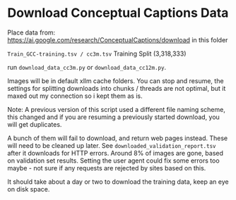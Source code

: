 <!--
 Copyright (c) 2022, salesforce.com, inc.
 All rights reserved.
 SPDX-License-Identifier: BSD-3-Clause
 For full license text, see the LICENSE file in the repo root or https://opensource.org/licenses/BSD-3-Clause
-->

# Download Conceptual Captions Data

Place data from: https://ai.google.com/research/ConceptualCaptions/download in this folder

`Train_GCC-training.tsv / cc3m.tsv` Training Split (3,318,333)

run `download_data_cc3m.py` or `download_data_cc12m.py`.

Images will be in default xllm cache folders. You can stop and resume, the settings for splitting downloads into chunks / threads are not optimal, but it maxed out my connection so i kept them as is.

Note: A previous version of this script used a different file naming scheme, this changed and if you are resuming a previously started download, you will get duplicates.

A bunch of them will fail to download, and return web pages instead. These will need to be cleaned up later. See `downloaded_validation_report.tsv` after it downloads for HTTP errors. Around 8% of images are gone, based on validation set results. Setting the user agent could fix some errors too maybe - not sure if any requests are rejected by sites based on this.

It should take about a day or two to download the training data, keep an eye on disk space.
